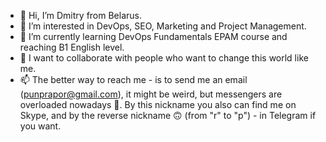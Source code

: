 - 👋 Hi, I’m Dmitry from Belarus.
- 👀 I’m interested in DevOps, SEO, Marketing and Project Management.
- 🌱 I’m currently learning DevOps Fundamentals EPAM course and reaching B1 English level.
- 💞️ I want to collaborate with people who want to change this world like me.
- 📫 The better way to reach me - is to send me an email (punprapor@gmail.com), it might be weird, but messengers are overloaded nowadays 🤯. By this nickname you also can find me on Skype, and by the reverse nickname 🙃 (from "r" to "p") - in Telegram if you want.

<!---
punprapor/punprapor is a ✨ special ✨ repository because its `README.md` (this file) appears on your GitHub profile.
You can click the Preview link to take a look at your changes.
--->

